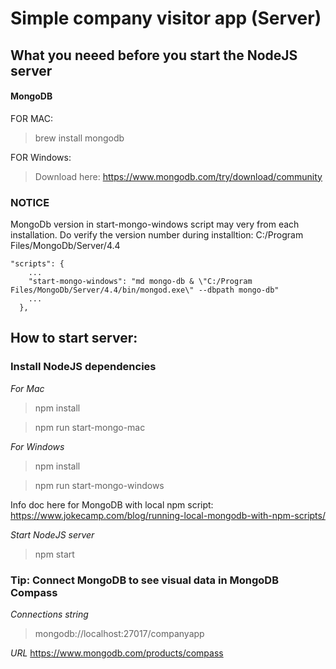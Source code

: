 # Simple company visitor app (Server)

## What you neeed before you start the NodeJS server

#### MongoDB

FOR MAC:

> brew install mongodb

FOR Windows:

> Download here: https://www.mongodb.com/try/download/community

### NOTICE

MongoDb version in start-mongo-windows script may very from each installation.
Do verify the version number during installtion: C:/Program Files/MongoDb/Server/4.4

```
"scripts": {
    ...
    "start-mongo-windows": "md mongo-db & \"C:/Program Files/MongoDb/Server/4.4/bin/mongod.exe\" --dbpath mongo-db"
    ...
  },
```

## How to start server:

### Install NodeJS dependencies

_For Mac_

> npm install

> npm run start-mongo-mac

_For Windows_

> npm install

> npm run start-mongo-windows

Info doc here for MongoDB with local npm script: https://www.jokecamp.com/blog/running-local-mongodb-with-npm-scripts/

_Start NodeJS server_

> npm start

### Tip: Connect MongoDB to see visual data in MongoDB Compass

_Connections string_

> mongodb://localhost:27017/companyapp

_URL_
https://www.mongodb.com/products/compass

